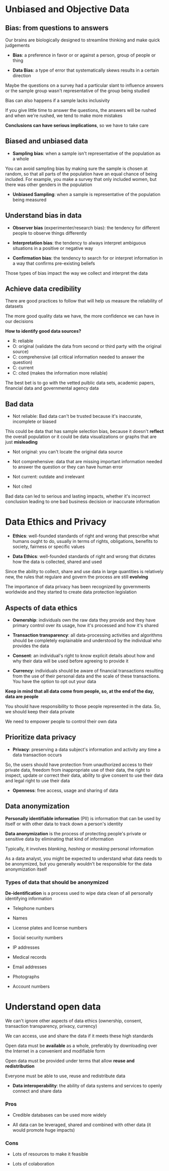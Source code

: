 # Unbiased and Objective Data

## Bias: from questions to answers

Our brains are biologically designed to streamline thinking and make quick judgements

* **Bias**: a preference in favor or or against a person, group of people or thing

* **Data Bias**: a type of error that systematically skews results in a certain direction

Maybe the questions on a survey had a particular slant to influence answers or the sample group wasn't representative of the group being studied

Bias can also happens if a sample lacks inclusivity

If you give little time to answer the questions, the answers will be rushed and when we're rushed, we tend to make more mistakes

**Conclusions can have serious implications**, so we have to take care

## Biased and unbiased data

* **Sampling bias**: when a sample isn't representative of the population as a whole

You can avoid sampling bias by making sure the sample is chosen at random, so that all parts of the population have an equal chance of being included. For example, you make a survey that only included women, but there was other genders in the population

* **Unbiased Sampling**: when a sample is representative of the population being measured


## Understand bias in data

* **Observer bias** (experimenter/research bias): the tendency for different people to observe things differently

* **Interpretation bias**: the tendency to always interpret ambiguous situations in a positive or negative way

* **Confirmation bias**: the tendency to search for or interpret information in a way that confirms pre-existing beliefs

Those types of bias impact the way we collect and interpret the data

## Achieve data credibility

There are good practices to follow that will help us measure the reliability of datasets

The more good quality data we have, the more confidence we can have in our decisions

**How to identify good data sources?**

* R: reliable
* O: original (validate the data from second or third party with the original source)
* C: comprehensive (all critical information needed to answer the question)
* C: current
* C: cited (makes the information more reliable)

The best bet is to go with the vetted pulblic data sets, academic papers, financial data and governmental agency data


## Bad data

* Not reliable: Bad data can't be trusted because it's inaccurate, incomplete or biased

This could be data that has sample selection bias, because it doesn't **reflect** the overall population or it could be data visualizations or graphs that are just **misleading**

* Not original: you can't locate the original data source

* Not comprehensive: data that are missing important information needed to answer the question or they can have human error

* Not current: outdate and irrelevant

* Not cited

Bad data can led to serious and lasting impacts, whether it's incorrect conclusion leading to one bad business decision or inaccurate information

# Data Ethics and Privacy

* **Ethics**: well-founded standards of right and wrong that prescribe what humans ought to do, usually in terms of rights, obligations, benefits to society, fairness or specific values

* **Data Ethics**: well-founded standards of right and wrong that dictates how the data is collected, shared and used

Since the ability to collect, share and use data in large quantities is relatively new, the rules that regulare and govern the process are still **evolving**

The importance of data privacy has been recognized by governments worldwide and they started to create data protection legislation

## Aspects of data ethics

* **Ownership**: individuals own the raw data they provide and they have primary control over its usage, how it's processed and how it's shared

* **Transaction transparency**: all data-processing activities and algorithms should be completely explainable and understood by the individual who provides the data

* **Consent**: an individual's right to know explicit details about how and why their data will be used before agreeing to provide it

* **Currency**: individuals should be aware of financial transactions resulting from the use of their personal data and the scale of these transactions. You have the option to opt out your data

**Keep in mind that all data come from people, so, at the end of the day, data are people**

You should have responsibility to those people represented in the data. So, we should keep their data private

We need to empower people to control their own data

## Prioritize data privacy

* **Privacy**: preserving a data subject's information and activity any time a data transaction occurs

So, the users should have protection from unauthorized access to their private data, freedom from inappropriate use of their data, the right to inspect, update or correct their data, ability to give consent to use their data and legal right to use their data

* **Openness**: free access, usage and sharing of data

## Data anonymization

**Personally identifiable information** (PII) is information that can be used by itself or with other data to track down a person's identity

**Data anonymization** is the process of protecting people's private or sensitive data by eliminating that kind of information

Typically, it involves *blanking*, *hashing* or *masking* personal information

As a data analyst, you might be expected to understand what data needs to be anonymized, but you generally wouldn't be responsible for the data anonymization itself

### Types of data that should be anonymized

**De-identification** is a process used to wipe data clean of all personally identifying information

* Telephone numbers

* Names

* License plates and license numbers

* Social security numbers

* IP addresses

* Medical records

* Email addresses

* Photographs

* Account numbers


# Understand open data

We can't ignore other aspects of data ethics (ownership, consent, transaction transparency, privacy, currency)

We can access, use and share the data if it meets these high standards

Open data must be **available** as a whole, preferably by downloading over the Internet in a convenient and modifiable form

Open data must be provided under terms that allow **reuse and redistribution**

Everyone must be able to use, reuse and redistribute data

* **Data interoperability**: the ability of data systems and services to openly connect and share data

### Pros

* Credible databases can be used more widely

* All data can be leveraged, shared and combined with other data (it would promote huge impacts)

### Cons

* Lots of resources to make it feasible

* Lots of colaboration